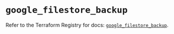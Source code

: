 # `google_filestore_backup`

Refer to the Terraform Registry for docs: [`google_filestore_backup`](https://registry.terraform.io/providers/hashicorp/google-beta/6.21.0/docs/resources/google_filestore_backup).

